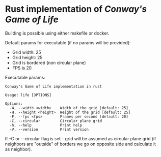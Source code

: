 # Rust implementation of *Conway's Game of Life*

Building is possible using either makefile or docker.

Default params for executable (if no params will be provided):
* Grid width: 25
* Grid height: 25
* Grid is bordered (non circular plane)
* FPS is 20


Executable params:
```
Conway's Game of Life implementation in rust

Usage: life [OPTIONS]

Options:
  -W, --width <width>    Width of the grid [default: 25]
  -H, --height <height>  Height of the grid [default: 25]
  -F, --fps <fps>        Frames per second [default: 20]
  -C, --circular         Circular plane grid
  -h, --help             Print help
  -V, --version          Print version
```

If -C or --circular flag is set - grid will be assumed as circular plane grid (if neighbors are "outside" of borders we go on opposite side and calculate it as neighbor).


